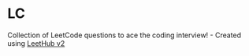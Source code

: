 # LC
Collection of LeetCode questions to ace the coding interview! - Created using [LeetHub v2](https://github.com/arunbhardwaj/LeetHub-2.0)
